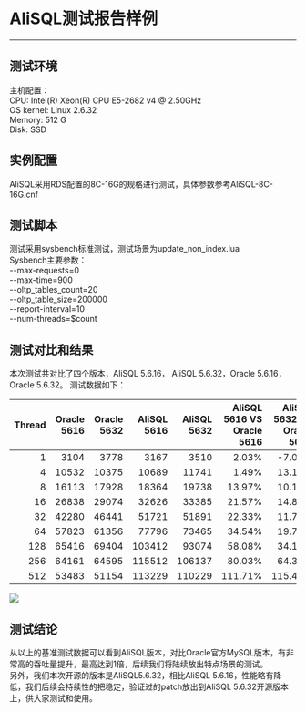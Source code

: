 # AliSQL测试报告样例

***

## 测试环境

主机配置：  
CPU: 		Intel(R) Xeon(R) CPU E5-2682 v4 @ 2.50GHz  
OS kernel: 	Linux 2.6.32  
Memory: 	512 G  
Disk: 		SSD  

## 实例配置
AliSQL采用RDS配置的8C-16G的规格进行测试，具体参数参考AliSQL-8C-16G.cnf  

## 测试脚本  
测试采用sysbench标准测试，测试场景为update_non_index.lua  
Sysbench主要参数：  
--max-requests=0  
--max-time=900  
--oltp_tables_count=20  
--oltp_table_size=200000  
--report-interval=10  
--num-threads=$count  

## 测试对比和结果
本次测试共对比了四个版本，AliSQL 5.6.16， AliSQL 5.6.32，Oracle 5.6.16，Oracle 5.6.32。
测试数据如下：  

| Thread	| Oracle 5616	| Oracle 5632	| AliSQL 5616 |	AliSQL 5632 |	AliSQL 5616 VS Oracle 5616 |	AliSQL 5632 VS Oracle 5632 |
| -----:|-----:|-----:|-----:|-----:|-----:|-----:|
| 1 |	3104 |	3778 |	3167 |	3510 |	2.03% |	-7.09% |
| 4 | 	10532 | 10375 | 10689 |  11741	| 1.49%	| 13.17% | 
| 8 |	16113 |	17928 |	18364 |	19738 |	13.97% |	10.10% |
| 16 |	26838 |	29074 |	32626 |	33385 |	21.57% |	14.83% |
| 32 |	42280 |	46441 |	51721 |	51891 |	22.33% |	11.74% |
| 64 |	57823 |	61356 |	77796 |	73465 |	34.54% |	19.74% |
| 128 |	65416 |	69404 |	103412 |	93074 |	58.08% |	34.10% |
| 256 |	64161 |	64595 |	115512 |	106137 |	80.03% |	64.31% |
| 512 |	53483 |	51154 |	113229 |	110229 |	111.71% |	115.48% |

![](https://github.com/xpchild/SQL/blob/master/image001.png)

## 测试结论
从以上的基准测试数据可以看到AliSQL版本，对比Oracle官方MySQL版本，有非常高的吞吐量提升，最高达到1倍，后续我们将陆续放出特点场景的测试。  
另外，我们本次开源的版本是AliSQL5.6.32，相比AliSQL 5.6.16，性能略有降低，我们后续会持续性的把稳定，验证过的patch放出到AliSQL 5.6.32开源版本上，供大家测试和使用。
